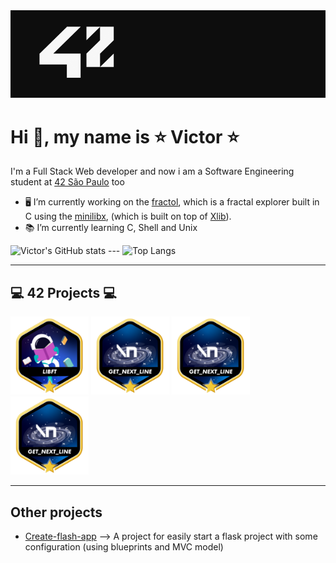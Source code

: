 <img src="./42.png" width="1000px"/>
  
# Hi 👋, my name is ⭐ Victor ⭐

I'm a Full Stack Web developer and now i am a Software Engineering student at [42 São Paulo](https://www.42sp.org.br) too
- 🖥 I’m currently working on the [fractol](https://github.com/vitoivan/42_fractol), which is a fractal explorer built in C using the [minilibx](https://github.com/42Paris/minilibx-linux), (which is built on top of [Xlib](https://tronche.com/gui/x/xlib/)).
- 📚 I’m currently learning C, Shell and Unix
  
![Victor's GitHub stats](https://github-readme-stats.vercel.app/api?username=vitoivan&theme=dracula&show_icons=true)  ---  ![Top Langs](https://github-readme-stats.vercel.app/api/top-langs/?username=vitoivan&layout=compact&theme=dracula)
  
---  
## 💻 42 Projects 💻
  
<a href="https://github.com/vitoivan/42_libft"><img width="125px" src="./42_icons/libft.png"/></a>
<a href="https://github.com/vitoivan/42_get_next_line"><img width="125px" src="./42_icons/get_next_line.png"/></a>
<a href="https://github.com/vitoivan/42_ftprintf"><img width="125px" src="./42_icons/get_next_line.png"/></a>
<a href="https://github.com/vitoivan/42_fractol"><img width="125px" src="./42_icons/get_next_line.png"/></a>
  
---
  
## Other projects

- [Create-flash-app](https://github.com/vitoivan/create_flask_app) --> A project for easily start a flask project with some configuration (using blueprints and MVC model)
